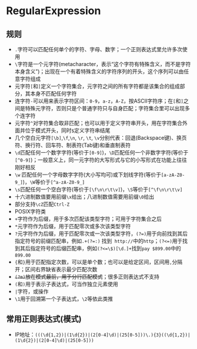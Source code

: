 # RegularExpression

## 规则

* `.`字符可以匹配任何单个的字符、字母、数字；一个正则表达式里允许多次使用
* `\`字符是一个元字符(metacharacter，表示“这个字符有特殊含义，而不是字符本身含义”)；出现在一个有着特殊含义的字符序列的开头，这个序列可以由任意字符组成
* 元字符`[`和`]`定义一个字符集合，元字符之间的所有字符都是该集合的组成部分，其本身不匹配任何字符
* 连字符`-`可以用来表示字符区间：`0-9`，`a-z`，`A-Z`，按ASCII字符序；在`[`和`]`之间是特殊元字符，否则只是个普通字符只与自身匹配；字符集合里可以出现多个连字符
* 元字符`^`对字符集合取非匹配；也可以用于定义字符串开头，用在字符集合外面并位于模式开头，同时`$`定义字符串结尾
* 几个空白元字符`[\b]`,`\f`,`\n`, `\r`, `\t`, `\v`分别代表：回退(Backspace键)、换页符、换行符、回车符、制表符(Tab键)和垂直制表符
* `\d`匹配任何一个数字字符(等价于`[0-9]`)，`\D`匹配任何一个非数字字符(等价于`[^0-9]`)；一般意义上，同一元字符的大写形式与它的小写形式在功能上往往刚好相反
* `\w` 匹配任何一个字母数字字符(大小写均可)或下划线字符(等价于`[a-zA-Z0-9_]`)，`\W`等价于`[^a-zA-Z0-9_]`
* `\s`匹配任何一个空白字符(等价于`[\f\n\r\t\v]`)，`\S`等价于`[^\f\n\r\t\v]`
* 十六进制数值要用前缀`\x`给出；八进制数值需要用前缀`\0`给出
* 部分支持`\cZ`匹配`Ctrl-Z`
* POSIX字符类
* `+`字符作为后缀，用于多次匹配该类型字符；可用于字符集合之后
* `*`元字符作为后缀，用于匹配零次或多次该类型字符
* `?`元字符作为后缀，用于匹配零次或一次该类型字符，`(?=)`用于向前找到其后指定符号的前缀匹配串，例如`.+(?=:)` 找到` http://`中的`http`；`(?<=)`用于找到其后指定符号的后缀匹配串，例如`(?<=\$)[\d.]+`找到`pay $899.00`中的`899.00`
* `{`和`}`用于匹配指定次数，可以是单个数；也可以是给定区间，区间用`,`分隔开；区间右界缺省表示最少匹配次数
* ~~`(?m)`放在模式最前，用于分行匹配模式~~；很多正则表达式不支持
* `(`和`)`用于表示子表达式，可当作独立元素使用
* `|`字符，或操作
* `\1`用于回溯第一个子表达式，`\2`等依此类推



## 常用正则表达式(模式)

* IP地址：`(((\d{1,2})|(1\d{2})|(2[0-4]\d)|(25[0-5]))\.){3}((\d{1,2})|(1\d{2})|(2[0-4]\d)|(25[0-5]))`

